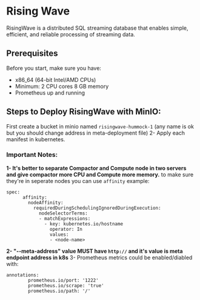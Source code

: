 # Rising Wave
RisingWave is a distributed SQL streaming database that enables simple, efficient, and reliable processing of streaming data.

## Prerequisites
Before you start, make sure you have:

* x86_64 (64-bit Intel/AMD CPUs)
* Minimum:
    2 CPU cores
    8 GB memory
* Prometheus up and running

## Steps to Deploy RisingWave with MinIO:
First create a bucket in minio named `risingwave-hummock-1` (any name is ok but you should change address in meta-deployment file)
2- Apply each manifest in kubernetes.

### Important Notes:
**1- It's better to separate Compactor and Compute node in two servers and give compactor more CPU and Compute more memory.** to make sure they're in seperate nodes you can use `affinity`
example:
```
spec:
      affinity:
        nodeAffinity:
          requiredDuringSchedulingIgnoredDuringExecution:
            nodeSelectorTerms:
            - matchExpressions:
              - key: kubernetes.io/hostname
                operator: In
                values:
                - <node-name>
```
**2- "--meta-address" value MUST have `http://` and it's value is meta endpoint address in k8s**
3- Prometheus metrics could be enabled/diabled with: 
```
annotations:
        prometheus.io/port: '1222'
        prometheus.io/scrape: 'true'
        prometheus.io/path: '/'
```